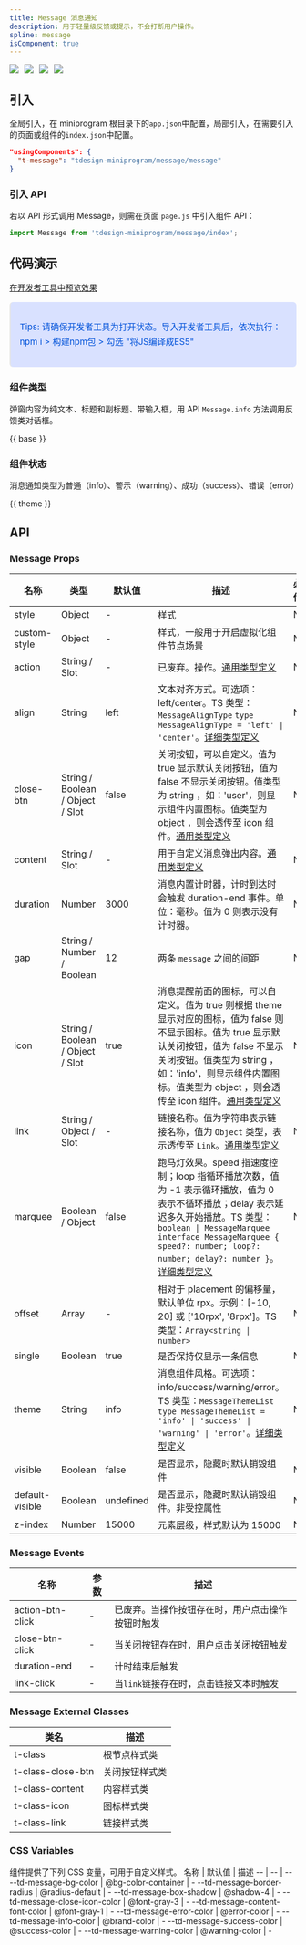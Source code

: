 ```yaml
---
title: Message 消息通知
description: 用于轻量级反馈或提示，不会打断用户操作。
spline: message
isComponent: true
---
```


<span class="coverages-badge" style="margin-right: 10px"><img src="https://img.shields.io/badge/coverages%3A%20lines-70%25-red" /></span><span class="coverages-badge" style="margin-right: 10px"><img src="https://img.shields.io/badge/coverages%3A%20functions-73%25-red" /></span><span class="coverages-badge" style="margin-right: 10px"><img src="https://img.shields.io/badge/coverages%3A%20statements-70%25-red" /></span><span class="coverages-badge" style="margin-right: 10px"><img src="https://img.shields.io/badge/coverages%3A%20branches-89%25-blue" /></span>
## 引入

全局引入，在 miniprogram 根目录下的`app.json`中配置，局部引入，在需要引入的页面或组件的`index.json`中配置。

```json
"usingComponents": {
  "t-message": "tdesign-miniprogram/message/message"
}
```

### 引入 API

若以 API 形式调用 Message，则需在页面 `page.js` 中引入组件 API：

```js
import Message from 'tdesign-miniprogram/message/index';
```

## 代码演示

<a href="https://developers.weixin.qq.com/s/Sr8qhimx7bSW" title="在开发者工具中预览效果" target="_blank" rel="noopener noreferrer"> 在开发者工具中预览效果 </a>

<blockquote style="background-color: #d9e1ff; font-size: 15px; line-height: 26px;margin: 16px 0 0;padding: 16px; border-radius: 6px; color: #0052d9" >
<p>Tips: 请确保开发者工具为打开状态。导入开发者工具后，依次执行：npm i > 构建npm包 > 勾选 "将JS编译成ES5"</p>
</blockquote>

### 组件类型

弹窗内容为纯文本、标题和副标题、带输入框，用 API `Message.info` 方法调用反馈类对话框。


{{ base }}


### 组件状态

消息通知类型为普通（info）、警示（warning）、成功（success）、错误（error）  

{{ theme }}

## API

### Message Props

名称 | 类型 | 默认值 | 描述 | 必传
-- | -- | -- | -- | --
style | Object | - | 样式 | N
custom-style | Object | - | 样式，一般用于开启虚拟化组件节点场景 | N
action | String / Slot | - | 已废弃。操作。[通用类型定义](https://github.com/Tencent/tdesign-miniprogram/blob/develop/src/common/common.ts) | N
align | String | left | 文本对齐方式。可选项：left/center。TS 类型：`MessageAlignType` `type MessageAlignType = 'left' \| 'center'`。[详细类型定义](https://github.com/Tencent/tdesign-miniprogram/tree/develop/src/message/type.ts) | N
close-btn | String / Boolean / Object / Slot | false | 关闭按钮，可以自定义。值为 true 显示默认关闭按钮，值为 false 不显示关闭按钮。值类型为 string ，如：'user'，则显示组件内置图标。值类型为 object ，则会透传至 icon 组件。[通用类型定义](https://github.com/Tencent/tdesign-miniprogram/blob/develop/src/common/common.ts) | N
content | String / Slot | - | 用于自定义消息弹出内容。[通用类型定义](https://github.com/Tencent/tdesign-miniprogram/blob/develop/src/common/common.ts) | N
duration | Number | 3000 | 消息内置计时器，计时到达时会触发 duration-end 事件。单位：毫秒。值为 0 则表示没有计时器。 | N
gap | String / Number / Boolean | 12 | 两条 `message` 之间的间距 | N
icon | String / Boolean / Object / Slot | true | 消息提醒前面的图标，可以自定义。值为 true 则根据 theme 显示对应的图标，值为 false 则不显示图标。值为 true 显示默认关闭按钮，值为 false 不显示关闭按钮。值类型为 string ，如：'info'，则显示组件内置图标。值类型为 object ，则会透传至 icon 组件。[通用类型定义](https://github.com/Tencent/tdesign-miniprogram/blob/develop/src/common/common.ts) | N
link | String / Object / Slot | - | 链接名称。值为字符串表示链接名称，值为 `Object` 类型，表示透传至 `Link`。[通用类型定义](https://github.com/Tencent/tdesign-miniprogram/blob/develop/src/common/common.ts) | N
marquee | Boolean / Object | false | 跑马灯效果。speed 指速度控制；loop 指循环播放次数，值为 -1 表示循环播放，值为 0 表示不循环播放；delay 表示延迟多久开始播放。TS 类型：`boolean \| MessageMarquee` `interface MessageMarquee { speed?: number; loop?: number; delay?: number }`。[详细类型定义](https://github.com/Tencent/tdesign-miniprogram/tree/develop/src/message/type.ts) | N
offset | Array | - | 相对于 placement 的偏移量，默认单位 rpx。示例：[-10, 20] 或 ['10rpx', '8rpx']。TS 类型：`Array<string \| number>` | N
single | Boolean | true | 是否保持仅显示一条信息 | N
theme | String | info | 消息组件风格。可选项：info/success/warning/error。TS 类型：`MessageThemeList` `type MessageThemeList = 'info' \| 'success' \| 'warning' \| 'error'`。[详细类型定义](https://github.com/Tencent/tdesign-miniprogram/tree/develop/src/message/type.ts) | N
visible | Boolean | false | 是否显示，隐藏时默认销毁组件 | N
default-visible | Boolean | undefined | 是否显示，隐藏时默认销毁组件。非受控属性 | N
z-index | Number | 15000 | 元素层级，样式默认为 15000 | N

### Message Events

名称 | 参数 | 描述
-- | -- | --
action-btn-click | - | 已废弃。当操作按钮存在时，用户点击操作按钮时触发
close-btn-click | - | 当关闭按钮存在时，用户点击关闭按钮触发
duration-end | \- | 计时结束后触发
link-click | - | 当`link`链接存在时，点击链接文本时触发
### Message External Classes

类名 | 描述
-- | --
t-class | 根节点样式类
t-class-close-btn | 关闭按钮样式类
t-class-content | 内容样式类
t-class-icon | 图标样式类
t-class-link | 链接样式类

### CSS Variables

组件提供了下列 CSS 变量，可用于自定义样式。
名称 | 默认值 | 描述 
-- | -- | --
--td-message-bg-color | @bg-color-container | - 
--td-message-border-radius | @radius-default | - 
--td-message-box-shadow | @shadow-4 | - 
--td-message-close-icon-color | @font-gray-3 | - 
--td-message-content-font-color | @font-gray-1 | - 
--td-message-error-color | @error-color | - 
--td-message-info-color | @brand-color | - 
--td-message-success-color | @success-color | - 
--td-message-warning-color | @warning-color | -